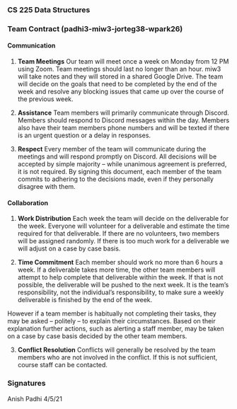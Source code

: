 ###  CS 225 Data Structures

### Team Contract (padhi3-miw3-jorteg38-wpark26)

#### Communication
1. **Team Meetings**
Our team will meet once a week on Monday from 12 PM using Zoom. Team meetings should last no longer than an hour. miw3 will take notes and they will stored in a shared Google Drive. The team will decide on the goals that need to be completed by the end of the week and resolve any blocking issues that came up over the course of the previous week.

2. **Assistance**
Team members will primarily communicate through Discord. Members should respond to Discord messages within the day. Members also have their team members phone numbers and will be texted if there is an urgent question or a delay in responses.

3. **Respect**
Every member of the team will communicate during the meetings and will respond promptly on Discord. All decisions will be accepted by simple majority – while unanimous agreement is preferred, it is not required. By signing this document, each member of the team commits to adhering
to the decisions made, even if they personally disagree with them.

#### Collaboration

1. **Work Distribution**
Each week the team will decide on the deliverable for the week. Everyone will volunteer for a deliverable and estimate the time required for that deliverable. If there are no volunteers, two members will be assigned randomly. If there is too much work for a deliverable we will adjust on a case by case basis.

2. **Time Commitment**
Each member should work no more than 6 hours a week. If a deliverable takes more time, the other team members will attempt to help complete that deliverable within the week. If that is not possible, the deliverable will be pushed to the next week. It is the team’s responsibility, not the individual’s responsibility, to make sure a weekly deliverable is finished by the end of the week.

However if a team member is habitually not completing their tasks, they may be asked – politely – to explain their circumstances. Based on their explanation further actions, such as alerting a staff member, may be taken on a case by case basis decided by the other team members.

3. **Conflict Resolution**
Conflicts will generally be resolved by the team members who are not involved in the conflict. If this is not sufficient, course staff can be contacted.

### Signatures

Anish Padhi 4/5/21
